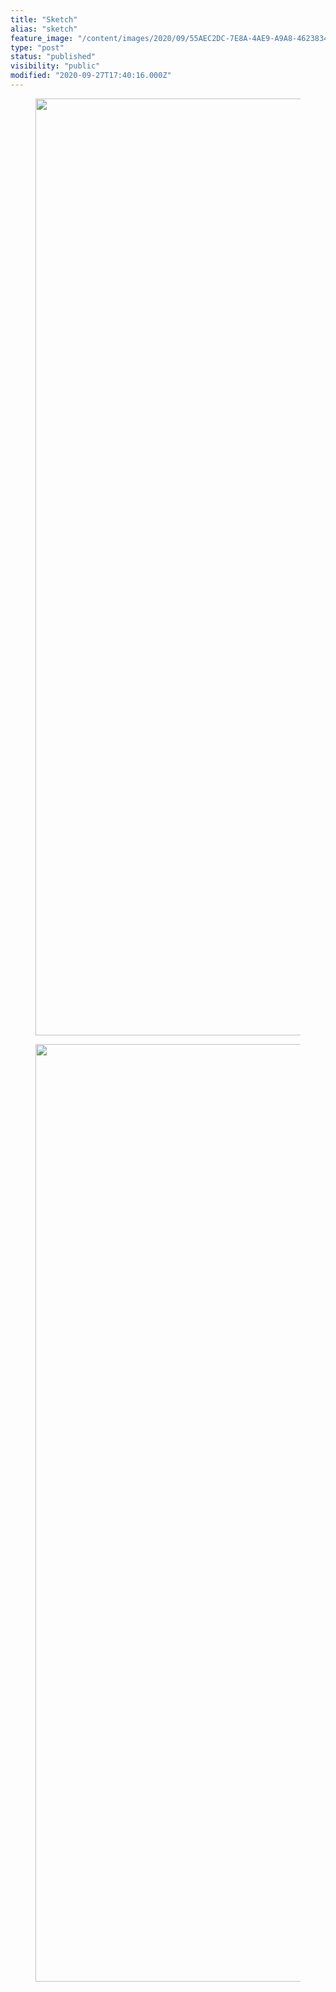 ```yaml
---
title: "Sketch"
alias: "sketch"
feature_image: "/content/images/2020/09/55AEC2DC-7E8A-4AE9-A9A8-462383459771.jpeg"
type: "post"
status: "published"
visibility: "public"
modified: "2020-09-27T17:40:16.000Z"
---
```


<figure class="kg-card kg-image-card kg-width-wide"><img src="/content/images/2020/12/CE90ABEC-165C-4819-999E-5B944AAE181F.jpeg" class="kg-image" alt loading="lazy" width="2000" height="1499" srcset="/content/images/size/w600/2020/12/CE90ABEC-165C-4819-999E-5B944AAE181F.jpeg 600w, /content/images/size/w1000/2020/12/CE90ABEC-165C-4819-999E-5B944AAE181F.jpeg 1000w, /content/images/size/w1600/2020/12/CE90ABEC-165C-4819-999E-5B944AAE181F.jpeg 1600w, /content/images/2020/12/CE90ABEC-165C-4819-999E-5B944AAE181F.jpeg 2000w" sizes="(min-width: 1200px) 1200px"></figure><figure class="kg-card kg-image-card"><img src="/content/images/2020/09/image.jpg" class="kg-image" alt loading="lazy" width="2000" height="1500" srcset="/content/images/size/w600/2020/09/image.jpg 600w, /content/images/size/w1000/2020/09/image.jpg 1000w, /content/images/size/w1600/2020/09/image.jpg 1600w, /content/images/size/w2400/2020/09/image.jpg 2400w" sizes="(min-width: 720px) 720px"></figure>
